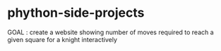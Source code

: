 # phython-side-projects

GOAL : create a website showing number of moves required to reach a given square for a knight interactively
